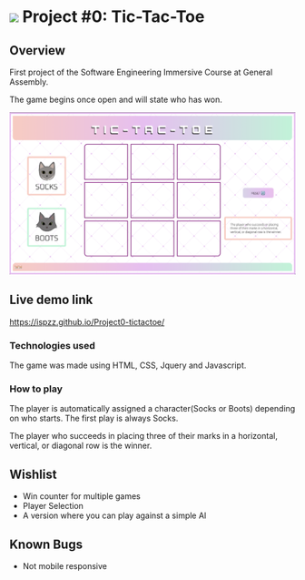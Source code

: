 # ![](https://ga-dash.s3.amazonaws.com/production/assets/logo-9f88ae6c9c3871690e33280fcf557f33.png) Project #0: Tic-Tac-Toe

## Overview

First project of the Software Engineering Immersive Course at General Assembly.

The game begins once open and will state who has won.

![](images/game-screenshot.png)

## Live demo link

https://ispzz.github.io/Project0-tictactoe/

### Technologies used

The game was made using HTML, CSS, Jquery and Javascript.

### How to play

The player is automatically assigned a character(Socks or Boots) depending on who starts. The first play is always Socks.

The player who succeeds in placing three of their marks in a horizontal, vertical, or diagonal row is the winner.

## Wishlist

- Win counter for multiple games
- Player Selection
- A version where you can play against a simple AI

## Known Bugs

- Not mobile responsive
